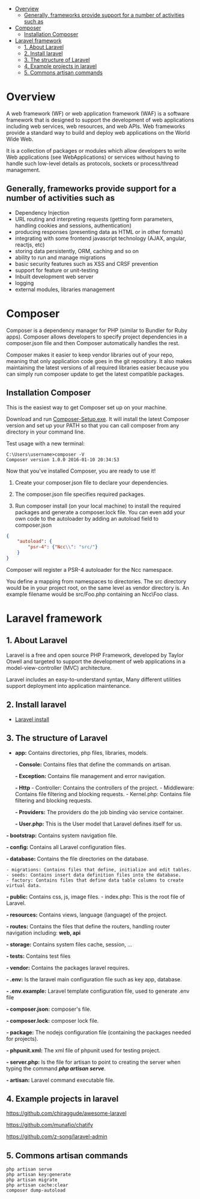 - [Overview](#overview)
  - [Generally, frameworks provide support for a number of activities such as](#generally-frameworks-provide-support-for-a-number-of-activities-such-as)
- [Composer](#composer)
  - [Installation Composer](#installation-composer)
- [Laravel framework](#laravel-framework)
  - [1. About Laravel](#1-about-laravel)
  - [2. Install laravel](#2-install-laravel)
  - [3. The structure of Laravel](#3-the-structure-of-laravel)
  - [4. Example projects in laravel](#4-example-projects-in-laravel)
  - [5. Commons artisan commands](#5-commons-artisan-commands)


# Overview

A web framework (WF) or web application framework (WAF) is a software framework that is designed to support the development of web applications including web services, web resources, and web APIs. Web frameworks provide a standard way to build and deploy web applications on the World Wide Web.

It is a collection of packages or modules which allow developers to write Web applications (see WebApplications) or services without having to handle such low-level details as protocols, sockets or process/thread management.

## Generally, frameworks provide support for a number of activities such as

- Dependency Injection
- URL routing and interpreting requests (getting form parameters, handling cookies and sessions, authentication)
- producing responses (presenting data as HTML or in other formats)
- integrating with some frontend javascript technology (AJAX, angular, reactjs, etc)
- storing data persistently, ORM, caching and so on
- ability to run and manage migrations
- basic security features such as XSS and CRSF prevention
- support for feature or unit-testing
- Inbuilt development web server
- logging
- external modules, libraries management

# Composer

Composer is a dependency manager for PHP (similar to Bundler for Ruby apps). Composer allows developers to specify project dependencies in a composer.json file and then Composer automatically handles the rest.

Composer makes it easier to keep vendor libraries out of your repo, meaning that only application code goes in the git repository. It also makes maintaining the latest versions of all required libraries easier because you can simply run composer update to get the latest compatible packages.

 ## Installation Composer
This is the easiest way to get Composer set up on your machine.

Download and run [Composer-Setup.exe](https://getcomposer.org/Composer-Setup.exe). It will install the latest Composer version and set up your PATH so that you can call composer from any directory in your command line.

Test usage with a new terminal:
```
C:\Users\username>composer -V
Composer version 1.0.0 2016-01-10 20:34:53
```
Now that you've installed Composer, you are ready to use it!

1. Create your composer.json file to declare your dependencies.

2. The composer.json file specifies required packages.

3. Run composer install (on your local machine) to install the required packages and generate a composer.lock file.
You can even add your own code to the autoloader by adding an autoload field to composer.json

```json
{
    "autoload": {
        "psr-4": {"Ncc\\": "src/"}
    }
}
```

Composer will register a PSR-4 autoloader for the Ncc namespace.

You define a mapping from namespaces to directories. The src directory would be in your project root, on the same level as vendor directory is. An example filename would be src/Foo.php containing an Ncc\Foo class. 

# Laravel framework

## 1. About Laravel

Laravel is a free and open source PHP Framework, developed by Taylor Otwell 
and targeted to support the development of web applications in a model-view-controller (MVC) architecture.

Laravel includes an easy-to-understand syntax, Many different utilities support deployment into application maintenance.

## 2. Install laravel

- [Laravel install](https://laravel.com/docs/8.x/installation)

## 3. The structure of Laravel

- **app:** Contains directories, php files, libraries, models.

    **- Console:** Contains files that define the commands on artisan.
    
    **- Exception:** Contains file management and error navigation.
    
    **- Http** 
        - Controller: Contains the controllers of the project.
        - Middleware: Contains file filtering and blocking requests.
        - Kernel.php: Contains file filtering and blocking requests.
        
    **- Providers:** The providers do the job binding vào service container.
    
    **- User.php:** This is the User model that Laravel defines itself for us.
    
**- bootstrap:** Contains system navigation file.

**- config:** Contains all Laravel configuration files.

**- database:** Contains the file directories on the database.

    - migrations: Contains files that define, initialize and edit tables.
    - seeds: Contains insert data definition files into the database.
    - factory: Contains files that define data table columns to create virtual data.
    
**- public:** Contains css, js, image files.
    - index.php: This is the root file of Laravel.
    
**- resources:** Contains views, language (language) of the project.

**- routes:** Contains the files that define the routers, handling router navigation including: **web, api**

**- storage:** Contains system files cache, session, ...

**- tests:** Contains test files

**- vendor:** Contains the packages laravel requires.

**- .env:** Is the laravel main configuration file such as key app, database.

**- .env.example:** Laravel template configuration file, used to generate .env file

**- composer.json:** composer's file.

**- composer.lock:** composer lock file.

**- package:** The nodejs configuration file (containing the packages needed for projects).

**- phpunit.xml:** The xml file of phpunit used for testing project.

**- server.php:** Is the file for artisan to point to creating the server when typing the command _**php artisan serve**_.

**- artisan:** Laravel command executable file.

## 4. Example projects in laravel

https://github.com/chiraggude/awesome-laravel

https://github.com/munafio/chatify

https://github.com/z-song/laravel-admin

## 5. Commons artisan commands

```
php artisan serve
php artisan key:generate
php artisan migrate
php artisan cache:clear
composer dump-autoload
```



